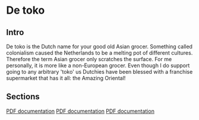 De toko
=============

## Intro
De toko is the Dutch name for your good old Asian grocer. Something called colonialism caused the Netherlands to be a melting pot of different cultures. Therefore the term Asian grocer only scratches the surface. For me personally, it is more like a non-European grocer. Even though I do support going to any arbitrary 'toko' us Dutchies have been blessed with a franchise supermarket that has it all: the Amazing Oriental!

## Sections

[PDF documentation](/kitchen_necessities/de_toko/japans.md)
[PDF documentation](/kitchen_necessities/de_toko/indiaas.md)
[PDF documentation](/kitchen_necessities/de_toko/chinees.md)